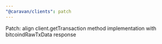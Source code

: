 ```yaml
---
"@caravan/clients": patch
---
```


Patch: align client.getTransaction method implementation with bitcoindRawTxData response
